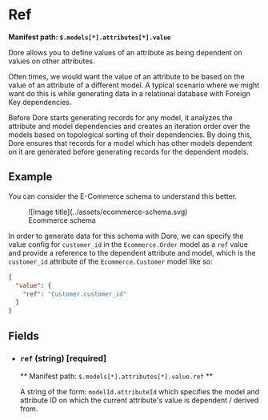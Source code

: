 # Ref

**Manifest path: `$.models[*].attributes[*].value`**

Dore allows you to define values of an attribute as being dependent on values on other attributes.

Often times, we would want the value of an attribute to be based on the value of an attribute of a different model.
A typical scenario where we might want do this is while generating data in a relational database with Foreign Key 
dependencies.

Before Dore starts generating records for any model, it analyzes the attribute and model
dependencies and creates an iteration order over the models based on topological sorting of their
dependencies. By doing this, Dore ensures that records for a model which has other models
dependent on it are generated before generating records for the dependent models.


## Example

You can consider the E-Commerce schema to understand this better.

<figure markdown>
  ![Image title](../assets/ecommerce-schema.svg)
  <figcaption>Ecommerce schema</figcaption>
</figure>


In order to generate data for this schema with Dore, we can specify the value config for `customer_id` in the 
`Ecommerce.Order` model as a `ref` value and provide a reference to the dependent attribute and model, which is the 
`customer_id` attribute of the `Ecommerce.Customer` model like so:

```json title="Value config for the Ecommerce.Order attribute" linenums="1"
{
  "value": {
    "ref": "Customer.customer_id"
  }
}
```


## Fields

* ### `ref` (string) [required]

    ** Manifest path: `$.models[*].attributes[*].value.ref` **

    A string of the form: `modelId.attributeId` which specifies the model and attribute ID on which the current 
    attribute's value is dependent / derived from.
  